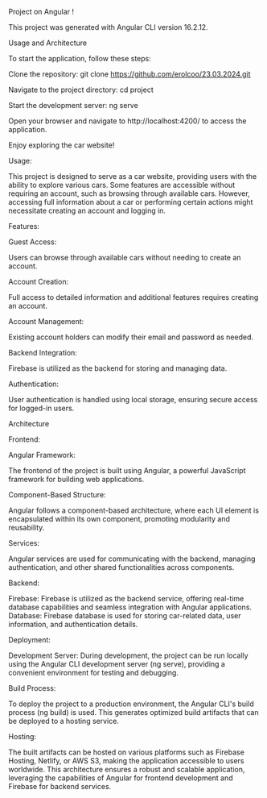 Project on Angular !


This project was generated with Angular CLI version 16.2.12.

Usage and Architecture 

To start the application, follow these steps:

Clone the repository:  git clone <https://github.com/erolcoo/23.03.2024.git>

Navigate to the project directory:  cd project

Start the development server:  ng serve 

Open your browser and navigate to http://localhost:4200/ to access the application. 

Enjoy exploring the car website!


Usage:

This project is designed to serve as a car website, providing users with the ability to explore various cars. Some features are accessible without requiring an account, such as browsing through available cars. However, accessing full information about a car or performing certain actions might necessitate creating an account and logging in.

Features:

Guest Access: 

Users can browse through available cars without needing to create an account.

Account Creation:

Full access to detailed information and additional features requires creating an account.

Account Management: 

Existing account holders can modify their email and password as needed.

Backend Integration:

Firebase is utilized as the backend for storing and managing data.

Authentication:

User authentication is handled using local storage, ensuring secure access for logged-in users.

Architecture

Frontend:

Angular Framework: 

The frontend of the project is built using Angular, a powerful JavaScript framework for building web applications.

Component-Based Structure:

Angular follows a component-based architecture, where each UI element is encapsulated within its own component, promoting modularity and reusability.

Services:

Angular services are used for communicating with the backend, managing authentication, and other shared functionalities across components.

Backend:

Firebase: Firebase is utilized as the backend service, offering real-time database capabilities and seamless integration with Angular applications.
Database: Firebase database is used for storing car-related data, user information, and authentication details.

Deployment:

Development Server:
During development, the project can be run locally using the Angular CLI development server (ng serve), providing a convenient environment for testing and debugging.

Build Process: 

To deploy the project to a production environment, the Angular CLI's build process (ng build) is used. This generates optimized build artifacts that can be deployed to a hosting service.

Hosting:

The built artifacts can be hosted on various platforms such as Firebase Hosting, Netlify, or AWS S3, making the application accessible to users worldwide.
This architecture ensures a robust and scalable application, leveraging the capabilities of Angular for frontend development and Firebase for backend services.
